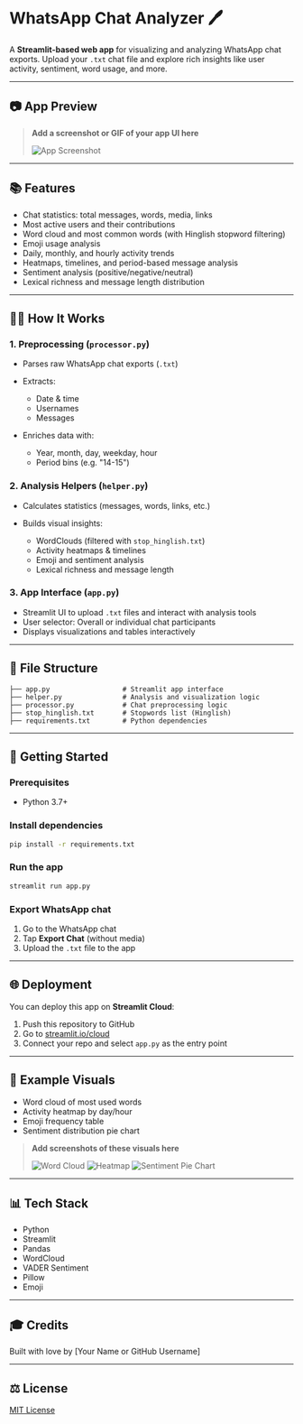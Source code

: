 # WhatsApp Chat Analyzer 🖊️

A **Streamlit-based web app** for visualizing and analyzing WhatsApp chat exports. Upload your `.txt` chat file and explore rich insights like user activity, sentiment, word usage, and more.

---

## 📷 App Preview

> **Add a screenshot or GIF of your app UI here**
>
> ![App Screenshot](path/to/screenshot.png)

---

## 📚 Features

* Chat statistics: total messages, words, media, links
* Most active users and their contributions
* Word cloud and most common words (with Hinglish stopword filtering)
* Emoji usage analysis
* Daily, monthly, and hourly activity trends
* Heatmaps, timelines, and period-based message analysis
* Sentiment analysis (positive/negative/neutral)
* Lexical richness and message length distribution

---

## 👨‍💻 How It Works

### 1. **Preprocessing (`processor.py`)**

* Parses raw WhatsApp chat exports (`.txt`)
* Extracts:

  * Date & time
  * Usernames
  * Messages
* Enriches data with:

  * Year, month, day, weekday, hour
  * Period bins (e.g. "14-15")

### 2. **Analysis Helpers (`helper.py`)**

* Calculates statistics (messages, words, links, etc.)
* Builds visual insights:

  * WordClouds (filtered with `stop_hinglish.txt`)
  * Activity heatmaps & timelines
  * Emoji and sentiment analysis
  * Lexical richness and message length

### 3. **App Interface (`app.py`)**

* Streamlit UI to upload `.txt` files and interact with analysis tools
* User selector: Overall or individual chat participants
* Displays visualizations and tables interactively

---

## 📂 File Structure

```
├── app.py                  # Streamlit app interface
├── helper.py               # Analysis and visualization logic
├── processor.py            # Chat preprocessing logic
├── stop_hinglish.txt       # Stopwords list (Hinglish)
├── requirements.txt        # Python dependencies
```

---

## 🚀 Getting Started

### Prerequisites

* Python 3.7+

### Install dependencies

```bash
pip install -r requirements.txt
```

### Run the app

```bash
streamlit run app.py
```

### Export WhatsApp chat

1. Go to the WhatsApp chat
2. Tap **Export Chat** (without media)
3. Upload the `.txt` file to the app

---

## 🌐 Deployment

You can deploy this app on **Streamlit Cloud**:

1. Push this repository to GitHub
2. Go to [streamlit.io/cloud](https://streamlit.io/cloud)
3. Connect your repo and select `app.py` as the entry point

---

## 📃 Example Visuals

* Word cloud of most used words
* Activity heatmap by day/hour
* Emoji frequency table
* Sentiment distribution pie chart

> **Add screenshots of these visuals here**
>
> ![Word Cloud](path/to/wordcloud.png)
> ![Heatmap](path/to/heatmap.png)
> ![Sentiment Pie Chart](path/to/sentiment.png)

---

## 📊 Tech Stack

* Python
* Streamlit
* Pandas
* WordCloud
* VADER Sentiment
* Pillow
* Emoji

---

## 🎓 Credits

Built with love by \[Your Name or GitHub Username]

---

## ⚖️ License

[MIT License](LICENSE)
